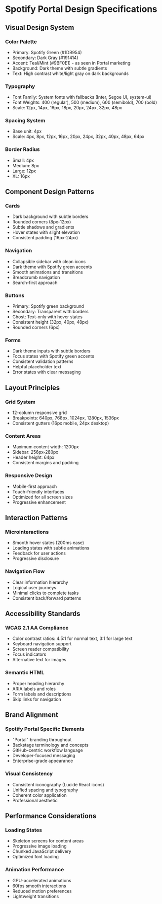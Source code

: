 # Spotify Portal Design Specifications

## Visual Design System

### Color Palette
- Primary: Spotify Green (#1DB954)
- Secondary: Dark Gray (#191414) 
- Accent: Teal/Mint (#9BF0E1) - as seen in Portal marketing
- Background: Dark theme with subtle gradients
- Text: High contrast white/light gray on dark backgrounds

### Typography
- Font Family: System fonts with fallbacks (Inter, Segoe UI, system-ui)
- Font Weights: 400 (regular), 500 (medium), 600 (semibold), 700 (bold)
- Scale: 12px, 14px, 16px, 18px, 20px, 24px, 32px, 48px

### Spacing System
- Base unit: 4px
- Scale: 4px, 8px, 12px, 16px, 20px, 24px, 32px, 40px, 48px, 64px

### Border Radius
- Small: 4px
- Medium: 8px
- Large: 12px
- XL: 16px

## Component Design Patterns

### Cards
- Dark background with subtle borders
- Rounded corners (8px-12px)
- Subtle shadows and gradients
- Hover states with slight elevation
- Consistent padding (16px-24px)

### Navigation
- Collapsible sidebar with clean icons
- Dark theme with Spotify green accents
- Smooth animations and transitions
- Breadcrumb navigation
- Search-first approach

### Buttons
- Primary: Spotify green background
- Secondary: Transparent with borders
- Ghost: Text-only with hover states
- Consistent height (32px, 40px, 48px)
- Rounded corners (6px)

### Forms
- Dark theme inputs with subtle borders
- Focus states with Spotify green accents
- Consistent validation patterns
- Helpful placeholder text
- Error states with clear messaging

## Layout Principles

### Grid System
- 12-column responsive grid
- Breakpoints: 640px, 768px, 1024px, 1280px, 1536px
- Consistent gutters (16px mobile, 24px desktop)

### Content Areas
- Maximum content width: 1200px
- Sidebar: 256px-280px
- Header height: 64px
- Consistent margins and padding

### Responsive Design
- Mobile-first approach
- Touch-friendly interfaces
- Optimized for all screen sizes
- Progressive enhancement

## Interaction Patterns

### Microinteractions
- Smooth hover states (200ms ease)
- Loading states with subtle animations
- Feedback for user actions
- Progressive disclosure

### Navigation Flow
- Clear information hierarchy
- Logical user journeys
- Minimal clicks to complete tasks
- Consistent back/forward patterns

## Accessibility Standards

### WCAG 2.1 AA Compliance
- Color contrast ratios: 4.5:1 for normal text, 3:1 for large text
- Keyboard navigation support
- Screen reader compatibility
- Focus indicators
- Alternative text for images

### Semantic HTML
- Proper heading hierarchy
- ARIA labels and roles
- Form labels and descriptions
- Skip links for navigation

## Brand Alignment

### Spotify Portal Specific Elements
- "Portal" branding throughout
- Backstage terminology and concepts
- GitHub-centric workflow language
- Developer-focused messaging
- Enterprise-grade appearance

### Visual Consistency
- Consistent iconography (Lucide React icons)
- Unified spacing and typography
- Coherent color application
- Professional aesthetic

## Performance Considerations

### Loading States
- Skeleton screens for content areas
- Progressive image loading
- Chunked JavaScript delivery
- Optimized font loading

### Animation Performance
- GPU-accelerated animations
- 60fps smooth interactions
- Reduced motion preferences
- Lightweight transitions